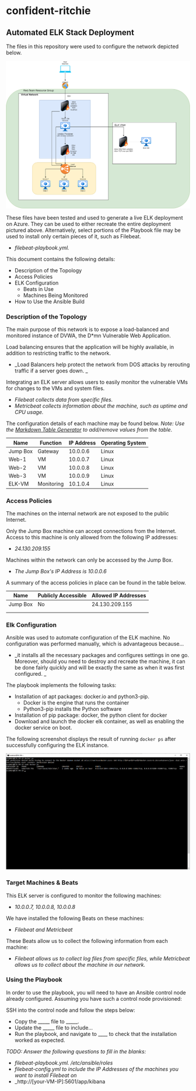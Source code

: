 # confident-ritchie

## Automated ELK Stack Deployment

The files in this repository were used to configure the network depicted below.

![VNet Diagram](Images/VNet_Diagram.png)

These files have been tested and used to generate a live ELK deployment on Azure. They can be used to either recreate the entire deployment pictured above. Alternatively, select portions of the Playbook file may be used to install only certain pieces of it, such as Filebeat.

  - _filebeat-playbook.yml._

This document contains the following details:
- Description of the Topology
- Access Policies
- ELK Configuration
  - Beats in Use
  - Machines Being Monitored
- How to Use the Ansible Build


### Description of the Topology

The main purpose of this network is to expose a load-balanced and monitored instance of DVWA, the D*mn Vulnerable Web Application.

Load balancing ensures that the application will be highly available, in addition to restricting traffic to the network.
- _Load Balancers help protect the network from DOS attacks by rerouting traffic if a server goes down. _

Integrating an ELK server allows users to easily monitor the vulnerable VMs for changes to the VMs and system files.
- _Filebeat collects data from specific files._
- _Metricbeat collects information about the machine, such as uptime and CPU usage._

The configuration details of each machine may be found below.
_Note: Use the [Markdown Table Generator](http://www.tablesgenerator.com/markdown_tables) to add/remove values from the table_.

| Name     | Function   | IP Address | Operating System |
|----------|------------|------------|------------------|
| Jump Box | Gateway    | 10.0.0.6   | Linux            |
| Web-1    | VM         | 10.0.0.7   | Linux            |
| Web-2    | VM         | 10.0.0.8   | Linux            |
| Web-3    | VM         | 10.0.0.9   | Linux            |
| ELK-VM   | Monitoring | 10.1.0.4   | Linux            |

### Access Policies

The machines on the internal network are not exposed to the public Internet. 

Only the Jump Box machine can accept connections from the Internet. Access to this machine is only allowed from the following IP addresses:
- _24.130.209.155_

Machines within the network can only be accessed by the Jump Box.
- _The Jump Box's IP Address is 10.0.0.6_

A summary of the access policies in place can be found in the table below.

| Name     | Publicly Accessible | Allowed IP Addresses |
|----------|---------------------|----------------------|
| Jump Box | No                  | 24.130.209.155       |
|          |                     |                      |
|          |                     |                      |

### Elk Configuration

Ansible was used to automate configuration of the ELK machine. No configuration was performed manually, which is advantageous because...
- _it installs all the necessary packages and configures settings in one go. Moreover, should you need to destroy and recreate the machine, it can be done fairly quickly and will be exactly the same as when it was first configured. _

The playbook implements the following tasks:
- Installation of apt packages: docker.io and python3-pip.
   - Docker is the engine that runs the container
   - Python3-pip installs the Python software
- Installation of pip package: docker, the python client for docker
- Download and launch the docker elk container, as well as enabling the docker service on boot.

The following screenshot displays the result of running `docker ps` after successfully configuring the ELK instance.

![docker ps](Images/docker_ps_output.png)

### Target Machines & Beats
This ELK server is configured to monitor the following machines:
- _10.0.0.7, 10.0.0.8, 10.0.0.8_

We have installed the following Beats on these machines:
- _Filebeat and Metricbeat_

These Beats allow us to collect the following information from each machine:
- _Filebeat allows us to collect log files from specific files, while Metricbeat allows us to collect about the machine in our network._

### Using the Playbook
In order to use the playbook, you will need to have an Ansible control node already configured. Assuming you have such a control node provisioned: 

SSH into the control node and follow the steps below:
- Copy the _____ file to _____.
- Update the _____ file to include...
- Run the playbook, and navigate to ____ to check that the installation worked as expected.

_TODO: Answer the following questions to fill in the blanks:_
- _filebeat-playbook.yml. /etc/ansible/roles_
- _filebeat-config.yml to include the IP Addresses of the machines you want to install Filebeat on_
- _http://[your-VM-IP]:5601/app/kibana


